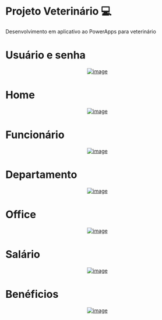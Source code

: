 # Projeto Veterinário 💻

<p>Desenvolvimento em aplicativo ao PowerApps para veterinário<p>

# Usuário e senha 

<div align="center">
<a href="https://ibb.co/KFNHJT1"><img src="https://i.ibb.co/dGbyR8h/image.png" alt="image" border="0"></a>
</div>

# Home 

<div align="center"> 
<a href="https://ibb.co/0yb6v65"><img src="https://i.ibb.co/VY4z5z6/image.png" alt="image" border="0"></a>
</div>

# Funcionário

<div align="center"> 
<a href="https://ibb.co/C2LKLr1"><img src="https://i.ibb.co/zJdVdkn/image.png" alt="image" border="0"></a>
</div>

# Departamento

<div align="center"> 
<a href="https://ibb.co/FW3F5zm"><img src="https://i.ibb.co/g79xSJm/image.png" alt="image" border="0"></a>
</div>

# Office

<div align="center"> 
<a href="https://ibb.co/k459J33"><img src="https://i.ibb.co/BycrG44/image.png" alt="image" border="0"></a>
</div>

# Salário

<div align="center"> 
<a href="https://ibb.co/7QrbRT6"><img src="https://i.ibb.co/XDFV3dv/image.png" alt="image" border="0"></a>
</div>

# Benéficios

<div align="center"> 
<a href="https://ibb.co/t3YDnMd"><img src="https://i.ibb.co/mSh4dCx/image.png" alt="image" border="0"></a>
</div>
